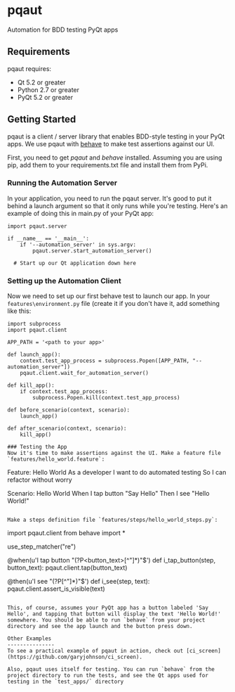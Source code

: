 pqaut
=====
Automation for BDD testing PyQt apps

Requirements
---------------
pqaut requires: 
* Qt 5.2 or greater
* Python 2.7 or greater
* PyQt 5.2 or greater

Getting Started
---------------
pqaut is a client / server library that enables BDD-style testing in your PyQt apps. We use pqaut with [behave](http://pythonhosted.org/behave/) to make test assertions against our UI.

First, you need to get *pqaut* and *behave* installed. Assuming you are using pip, add them to your requirements.txt file and install them from PyPi.


### Running the Automation Server
In your application, you need to run the pqaut server. It's good to put it behind a launch argument so that it only runs while you're testing. Here's an example of doing this in main.py of your PyQt app:

```
import pqaut.server

if __name__ == '__main__':
    if '--automation_server' in sys.argv:
        pqaut.server.start_automation_server()

  # Start up our Qt application down here
```

### Setting up the Automation Client
Now we need to set up our first behave test to launch our app. In your `features\environment.py` file (create it if you don't have it, add something like this:

```
import subprocess
import pqaut.client

APP_PATH = '<path to your app>'

def launch_app():
    context.test_app_process = subprocess.Popen([APP_PATH, "--automation_server"])
    pqaut.client.wait_for_automation_server()

def kill_app():
    if context.test_app_process:
        subprocess.Popen.kill(context.test_app_process)

def before_scenario(context, scenario):
    launch_app()

def after_scenario(context, scenario):
    kill_app()

### Testing the App
Now it's time to make assertions against the UI. Make a feature file `features/hello_world.feature`:

```
Feature: Hello World
  As a developer
  I want to do automated testing
  So I can refactor without worry

  Scenario: Hello World
    When I tap button "Say Hello"
    Then I see "Hello World!"
```

Make a steps definition file `features/steps/hello_world_steps.py`:

```
import pqaut.client
from behave import *

use_step_matcher("re")

@when(u'I tap button "(?P<button_text>[^"]*)"$')
def i_tap_button(step, button_text):
  pqaut.client.tap(button_text)

@then(u'I see "(?P<text>[^"]*)"$')
def i_see(step, text):
  pqaut.client.assert_is_visible(text)
```

This, of course, assumes your PyQt app has a button labeled 'Say Hello', and tapping that button will display the text 'Hello World!' somewhere. You should be able to run `behave` from your project directory and see the app launch and the button press down.

Other Examples
---------------
To see a practical example of pqaut in action, check out [ci_screen](https://github.com/garyjohnson/ci_screen).

Also, pqaut uses itself for testing. You can run `behave` from the project directory to run the tests, and see the Qt apps used for testing in the `test_apps/` directory
